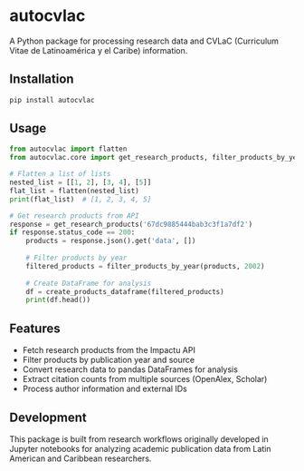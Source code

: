 # autocvlac

A Python package for processing research data and CVLaC (Curriculum Vitae de Latinoamérica y el Caribe) information.

## Installation

```bash
pip install autocvlac
```

## Usage

```python
from autocvlac import flatten
from autocvlac.core import get_research_products, filter_products_by_year, create_products_dataframe

# Flatten a list of lists
nested_list = [[1, 2], [3, 4], [5]]
flat_list = flatten(nested_list)
print(flat_list)  # [1, 2, 3, 4, 5]

# Get research products from API
response = get_research_products('67dc9885444bab3c3f1a7df2')
if response.status_code == 200:
    products = response.json().get('data', [])
    
    # Filter products by year
    filtered_products = filter_products_by_year(products, 2002)
    
    # Create DataFrame for analysis
    df = create_products_dataframe(filtered_products)
    print(df.head())
```

## Features

- Fetch research products from the Impactu API
- Filter products by publication year and source
- Convert research data to pandas DataFrames for analysis
- Extract citation counts from multiple sources (OpenAlex, Scholar)
- Process author information and external IDs

## Development

This package is built from research workflows originally developed in Jupyter notebooks for analyzing academic publication data from Latin American and Caribbean researchers.